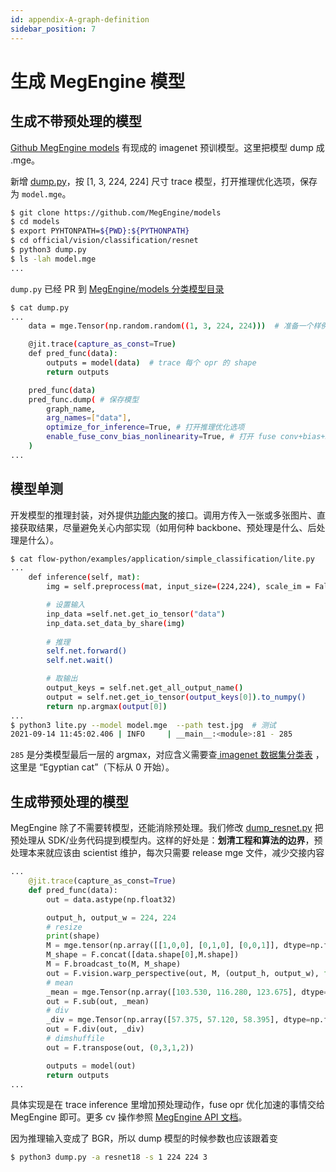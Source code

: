 ```yaml
---
id: appendix-A-graph-definition
sidebar_position: 7
---
```


# 生成 MegEngine 模型

## 生成不带预处理的模型

[Github MegEngine models](https://github.com/MegEngine/models) 有现成的 imagenet 预训模型。这里把模型 dump 成 .mge。

新增 [dump.py](https://github.com/MegEngine/Models/blob/master/official/vision/classification/dump.py)，按 [1, 3, 224, 224] 尺寸 trace 模型，打开推理优化选项，保存为 `model.mge`。

```bash
$ git clone https://github.com/MegEngine/models
$ cd models
$ export PYHTONPATH=${PWD}:${PYTHONPATH}
$ cd official/vision/classification/resnet
$ python3 dump.py
$ ls -lah model.mge
...
```
`dump.py` 已经 PR 到 [MegEngine/models 分类模型目录](https://github.com/MegEngine/Models/tree/master/official/vision/classification)
```bash
$ cat dump.py
...
    data = mge.Tensor(np.random.random((1, 3, 224, 224)))  # 准备一个样例输入

    @jit.trace(capture_as_const=True)
    def pred_func(data):
        outputs = model(data)  # trace 每个 opr 的 shape
        return outputs

    pred_func(data)
    pred_func.dump( # 保存模型
        graph_name,
        arg_names=["data"],
        optimize_for_inference=True, # 打开推理优化选项
        enable_fuse_conv_bias_nonlinearity=True, # 打开 fuse conv+bias+ReLU pass 推理更快
    )
...
```

## 模型单测
开发模型的推理封装，对外提供[功能内聚](https://baike.baidu.com/item/%E9%AB%98%E5%86%85%E8%81%9A%E4%BD%8E%E8%80%A6%E5%90%88/5227009)的接口。调用方传入一张或多张图片、直接获取结果，尽量避免关心内部实现（如用何种 backbone、预处理是什么、后处理是什么）。

```bash
$ cat flow-python/examples/application/simple_classification/lite.py
...
    def inference(self, mat):
        img = self.preprocess(mat, input_size=(224,224), scale_im = False, mean=[103.530, 116.280, 123.675], std=[57.375, 57.120, 58.395])

        # 设置输入
        inp_data =self.net.get_io_tensor("data")
        inp_data.set_data_by_share(img)
        
        # 推理
        self.net.forward()
        self.net.wait()

        # 取输出
        output_keys = self.net.get_all_output_name()
        output = self.net.get_io_tensor(output_keys[0]).to_numpy()
        return np.argmax(output[0])
...
$ python3 lite.py --model model.mge  --path test.jpg  # 测试
2021-09-14 11:45:02.406 | INFO     | __main__:<module>:81 - 285
```

`285` 是分类模型最后一层的 argmax，对应含义需要查[ imagenet 数据集分类表](../../flow-python/examples/application/simple_classification/synset_words.txt) ，这里是 “Egyptian cat”（下标从 0 开始）。

## 生成带预处理的模型

MegEngine 除了不需要转模型，还能消除预处理。我们修改 [dump_resnet.py](https://github.com/MegEngine/MegFlow/blob/master/flow-python/application/examples/misc/dump_resnet.py) 把预处理从 SDK/业务代码提到模型内。这样的好处是：**划清工程和算法的边界**，预处理本来就应该由 scientist 维护，每次只需要 release mge 文件，减少交接内容

```Python
...
    @jit.trace(capture_as_const=True)
    def pred_func(data):
        out = data.astype(np.float32)

        output_h, output_w = 224, 224
        # resize
        print(shape)
        M = mge.tensor(np.array([[1,0,0], [0,1,0], [0,0,1]], dtype=np.float32))        
        M_shape = F.concat([data.shape[0],M.shape])
        M = F.broadcast_to(M, M_shape)
        out = F.vision.warp_perspective(out, M, (output_h, output_w), format='NHWC')
        # mean
        _mean = mge.Tensor(np.array([103.530, 116.280, 123.675], dtype=np.float32))
        out = F.sub(out, _mean)
        # div 
        _div = mge.Tensor(np.array([57.375, 57.120, 58.395], dtype=np.float32))
        out = F.div(out, _div)
        # dimshuffile 
        out = F.transpose(out, (0,3,1,2))

        outputs = model(out)
        return outputs
...
```
具体实现是在 trace inference 里增加预处理动作，fuse opr 优化加速的事情交给 MegEngine 即可。更多 cv 操作参照 [MegEngine API 文档](https://megengine.org.cn/doc/stable/zh/reference/api/megengine.functional.vision.warp_perspective.html?highlight=warp_perspective)。

因为推理输入变成了 BGR，所以 dump 模型的时候参数也应该跟着变
```bash
$ python3 dump.py -a resnet18 -s 1 224 224 3 
```
